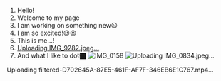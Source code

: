 1. Hello!
2. Welcome to my page
3. I am working on something new😃
4. I am so excited!😉😉
5. This is me...!
6. [Uploading IMG_9282.jpeg…]()
7. And what I like to do👇🏿
![IMG_0158](https://user-images.githubusercontent.com/79341728/138968977-2999bebf-acf7-44b7-b731-f1781a426fda.jpeg)
![Uploading IMG_0834.jpeg…]()


Uploading filtered-D702645A-87E5-461F-AF7F-346EB6E1C767.mp4…

